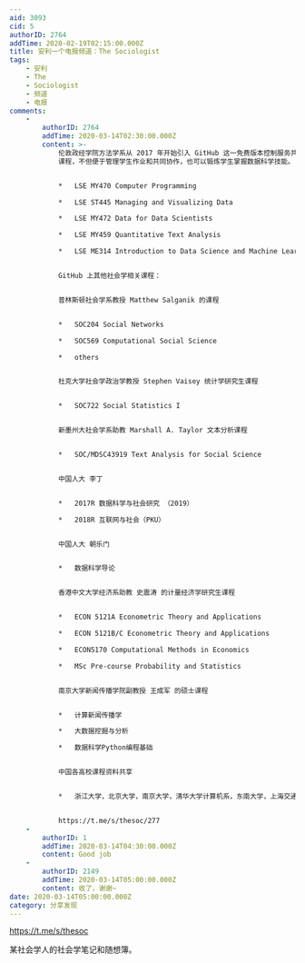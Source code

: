 ```yaml
---
aid: 3093
cid: 5
authorID: 2764
addTime: 2020-02-19T02:15:00.000Z
title: 安利一个电报频道：The Sociologist
tags:
    - 安利
    - The
    - Sociologist
    - 频道
    - 电报
comments:
    -
        authorID: 2764
        addTime: 2020-03-14T02:30:00.000Z
        content: >-
            伦敦政经学院方法学系从 2017 年开始引入 GitHub 这一免费版本控制服务共享课程材料，大多是计算机方法相关的
            课程，不但便于管理学生作业和共同协作，也可以锻炼学生掌握数据科学技能。


            *   LSE MY470 Computer Programming

            *   LSE ST445 Managing and Visualizing Data

            *   LSE MY472 Data for Data Scientists

            *   LSE MY459 Quantitative Text Analysis

            *   LSE ME314 Introduction to Data Science and Machine Learning


            GitHub 上其他社会学相关课程：


            普林斯顿社会学系教授 Matthew Salganik 的课程


            *   SOC204 Social Networks

            *   SOC569 Computational Social Science

            *   others


            杜克大学社会学政治学教授 Stephen Vaisey 统计学研究生课程


            *   SOC722 Social Statistics I


            新墨州大社会学系助教 Marshall A. Taylor 文本分析课程


            *   SOC/MDSC43919 Text Analysis for Social Science


            中国人大 李丁


            *   2017R 数据科学与社会研究 （2019）

            *   2018R 互联网与社会（PKU）


            中国人大 朝乐门


            *   数据科学导论


            香港中文大学经济系助教 史震涛 的计量经济学研究生课程


            *   ECON 5121A Econometric Theory and Applications

            *   ECON 5121B/C Econometric Theory and Applications

            *   ECON5170 Computational Methods in Economics

            *   MSc Pre-course Probability and Statistics


            南京大学新闻传播学院副教授 王成军 的硕士课程


            *   计算新闻传播学

            *   大数据挖掘与分析

            *   数据科学Python编程基础


            中国各高校课程资料共享


            *   浙江大学，北京大学，南京大学，清华大学计算机系，东南大学，上海交通大学，中国科学技术大学，中山大学……


            https://t.me/s/thesoc/277
    -
        authorID: 1
        addTime: 2020-03-14T04:30:00.000Z
        content: Good job
    -
        authorID: 2149
        addTime: 2020-03-14T05:00:00.000Z
        content: 收了，谢谢~
date: 2020-03-14T05:00:00.000Z
category: 分享发现
---
```


https://t.me/s/thesoc

某社会学人的社会学笔记和随想簿。
